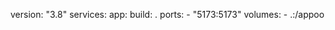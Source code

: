 version: "3.8"
services:
  app:
    build: .
    ports:
      - "5173:5173"
    volumes:
      - .:/appoo